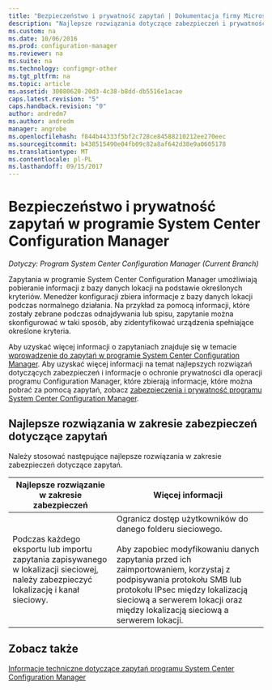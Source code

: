 ```yaml
---
title: "Bezpieczeństwo i prywatność zapytań | Dokumentacja firmy Microsoft"
description: "Najlepsze rozwiązania dotyczące zabezpieczeń i prywatności należy zrozumieć, kiedy można wyszukiwać informacje z bazy danych lokacji."
ms.custom: na
ms.date: 10/06/2016
ms.prod: configuration-manager
ms.reviewer: na
ms.suite: na
ms.technology: configmgr-other
ms.tgt_pltfrm: na
ms.topic: article
ms.assetid: 30080620-20d3-4c38-b8dd-db5516e1acae
caps.latest.revision: "5"
caps.handback.revision: "0"
author: andredm7
ms.author: andredm
manager: angrobe
ms.openlocfilehash: f844b44333f5bf2c728ce84588210212ee270eec
ms.sourcegitcommit: b438515490e04fb09c82a8af642d38e9a0605178
ms.translationtype: MT
ms.contentlocale: pl-PL
ms.lasthandoff: 09/15/2017
---
```

# <a name="security-and-privacy-for-queries-in-system-center-configuration-manager"></a>Bezpieczeństwo i prywatność zapytań w programie System Center Configuration Manager

*Dotyczy: Program System Center Configuration Manager (Current Branch)*

Zapytania w programie System Center Configuration Manager umożliwiają pobieranie informacji z bazy danych lokacji na podstawie określonych kryteriów. Menedżer konfiguracji zbiera informacje z bazy danych lokacji podczas normalnego działania. Na przykład za pomocą informacji, które zostały zebrane podczas odnajdywania lub spisu, zapytanie można skonfigurować w taki sposób, aby zidentyfikować urządzenia spełniające określone kryteria.  

 Aby uzyskać więcej informacji o zapytaniach znajduje się w temacie [wprowadzenie do zapytań w programie System Center Configuration Manager](../../../core/servers/manage/introduction-to-queries.md). Aby uzyskać więcej informacji na temat najlepszych rozwiązań dotyczących zabezpieczeń i informacje o ochronie prywatności dla operacji programu Configuration Manager, które zbierają informacje, które można pobrać za pomocą zapytań, zobacz [zabezpieczenia i prywatność programu System Center Configuration Manager](../../../core/plan-design/security/security-and-privacy.md).  

## <a name="security-best-practices-for-queries"></a>Najlepsze rozwiązania w zakresie zabezpieczeń dotyczące zapytań  
 Należy stosować następujące najlepsze rozwiązania w zakresie zabezpieczeń dotyczące zapytań.  

|Najlepsze rozwiązanie w zakresie zabezpieczeń|Więcej informacji|  
|----------------------------|----------------------|  
|Podczas każdego eksportu lub importu zapytania zapisywanego w lokalizacji sieciowej, należy zabezpieczyć lokalizację i kanał sieciowy.|Ogranicz dostęp użytkowników do danego folderu sieciowego.<br /><br /> Aby zapobiec modyfikowaniu danych zapytania przed ich zaimportowaniem, korzystaj z podpisywania protokołu SMB lub protokołu IPsec między lokalizacją sieciową a serwerem lokacji oraz między lokalizacją sieciową a serwerem lokacji.|  

## <a name="see-also"></a>Zobacz także  
 [Informacje techniczne dotyczące zapytań programu System Center Configuration Manager](../../../core/servers/manage/queries-technical-reference.md)

